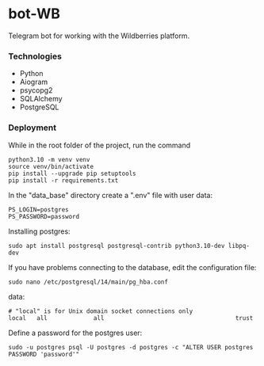 # bot-WB
Telegram bot for working with the Wildberries platform.

### Technologies
- Python
- Aiogram
- psycopg2
- SQLAlchemy
- PostgreSQL

### Deployment
While in the root folder of the project, run the command
```
python3.10 -m venv venv
source venv/bin/activate
pip install --upgrade pip setuptools
pip install -r requirements.txt
```

In the "data_base" directory create a ".env" file with user data:
```
PS_LOGIN=postgres
PS_PASSWORD=password
```

Installing postgres:
```
sudo apt install postgresql postgresql-contrib python3.10-dev libpq-dev
```

If you have problems connecting to the database, edit the configuration file:
```
sudo nano /etc/postgresql/14/main/pg_hba.conf
```
data:
```
# "local" is for Unix domain socket connections only
local   all             all                                     trust
```

Define a password for the postgres user:
```
sudo -u postgres psql -U postgres -d postgres -c "ALTER USER postgres PASSWORD 'password'"
```
